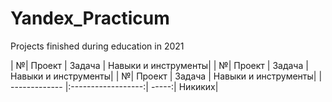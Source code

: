 # Yandex_Practicum
Projects finished during education in 2021

| №| Проект             | Задача | Навыки и инструменты|
| №| Проект             | Задача | Навыки и инструменты|
| №| Проект             | Задача | Навыки и инструменты|
| ------------- |:------------------:| -----:| Никиких|

